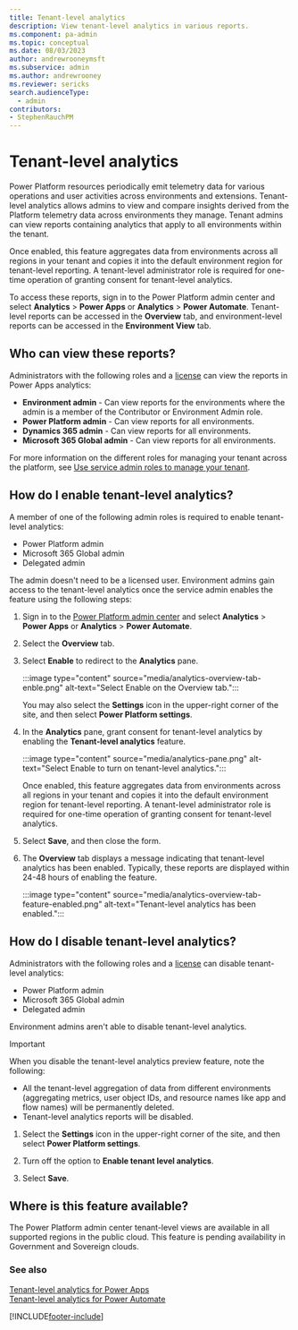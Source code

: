 ```yaml
---
title: Tenant-level analytics
description: View tenant-level analytics in various reports.
ms.component: pa-admin
ms.topic: conceptual
ms.date: 08/03/2023
author: andrewrooneymsft
ms.subservice: admin
ms.author: andrewrooney
ms.reviewer: sericks
search.audienceType: 
  - admin
contributors:
- StephenRauchPM
---
```


# Tenant-level analytics

Power Platform resources periodically emit telemetry data for various operations and user activities across environments and extensions. Tenant-level analytics allows admins to view and compare insights derived from the Platform telemetry data across environments they manage. Tenant admins can view reports containing analytics that apply to all environments within the tenant. 

Once enabled, this feature aggregates data from environments across all regions in your tenant and copies it into the default environment region for tenant-level reporting. A tenant-level administrator role is required for one-time operation of granting consent for tenant-level analytics. 

To access these reports, sign in to the Power Platform admin center and select **Analytics** > **Power Apps** or **Analytics** > **Power Automate**. Tenant-level reports can be accessed in the **Overview** tab, and environment-level reports can be accessed in the **Environment View** tab. 

## Who can view these reports?

Administrators with the following roles and a [license](pricing-billing-skus.md) can view the reports in Power Apps analytics:

- **Environment admin** - Can view reports for the environments where the admin is a member of the Contributor or Environment Admin role.
- **Power Platform admin** - Can view reports for all environments.
- **Dynamics 365 admin** - Can view reports for all environments. 
- **Microsoft 365 Global admin** - Can view reports for all environments.

For more information on the different roles for managing your tenant across the platform, see [Use service admin roles to manage your tenant](use-service-admin-role-manage-tenant.md).

## How do I enable tenant-level analytics?

A member of one of the following admin roles is required to enable tenant-level analytics:

- Power Platform admin
- Microsoft 365 Global admin
- Delegated admin 

The admin doesn't need to be a licensed user. Environment admins gain access to the tenant-level analytics once the service admin enables the feature using the following steps: 

1. Sign in to the [Power Platform admin center](https://admin.powerplatform.microsoft.com) and select **Analytics** > **Power Apps** or **Analytics** > **Power Automate**.

1. Select the **Overview** tab.

1. Select **Enable** to redirect to the **Analytics** pane.

    :::image type="content" source="media/analytics-overview-tab-enble.png" alt-text="Select Enable on the Overview tab.":::
  
    You may also select the **Settings** icon in the upper-right corner of the site, and then select **Power Platform settings**. 

1. In the **Analytics** pane, grant consent for tenant-level analytics by enabling the **Tenant-level analytics** feature.

    :::image type="content" source="media/analytics-pane.png" alt-text="Select Enable to turn on tenant-level analytics.":::
 
    Once enabled, this feature aggregates data from environments across all regions in your tenant and copies it into the default environment region for tenant-level reporting. A tenant-level administrator role is required for one-time operation of granting consent for tenant-level analytics. 

1. Select **Save**, and then close the form. 

1. The **Overview** tab displays a message indicating that tenant-level analytics has been enabled. Typically, these reports are displayed within 24-48 hours of enabling the feature. 

    :::image type="content" source="media/analytics-overview-tab-feature-enabled.png" alt-text="Tenant-level analytics has been enabled.":::

## How do I disable tenant-level analytics?

Administrators with the following roles and a [license](pricing-billing-skus.md) can disable tenant-level analytics:

- Power Platform admin
- Microsoft 365 Global admin
- Delegated admin 

Environment admins aren't able to disable tenant-level analytics.

> [!IMPORTANT]
> When you disable the tenant-level analytics preview feature, note the following:
> - All the tenant-level aggregation of data from different environments (aggregating metrics, user object IDs, and resource names like app and flow names) will be permanently deleted. 
> - Tenant-level analytics reports will be disabled. 

1. Select the **Settings** icon in the upper-right corner of the site, and then select **Power Platform settings**. 

2. Turn off the option to **Enable tenant level analytics**.

3. Select **Save**.

## Where is this feature available?

The Power Platform admin center tenant-level views are available in all supported regions in the public cloud. This feature is pending availability in Government and Sovereign clouds.

### See also
[Tenant-level analytics for Power Apps](powerapps-analytics-reports.md) <br />
[Tenant-level analytics for Power Automate](power-automate-analytics-reports.md) <br />

[!INCLUDE[footer-include](../includes/footer-banner.md)]
